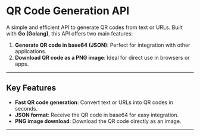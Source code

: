 # QR Code Generation API

A simple and efficient API to generate QR codes from text or URLs. Built with **Go (Golang)**, this API offers two main features:
1. **Generate QR code in base64 (JSON)**: Perfect for integration with other applications.
2. **Download QR code as a PNG image**: Ideal for direct use in browsers or apps.

---

## Key Features

- **Fast QR code generation**: Convert text or URLs into QR codes in seconds.
- **JSON format**: Receive the QR code in base64 for easy integration.
- **PNG image download**: Download the QR code directly as an image.

---
